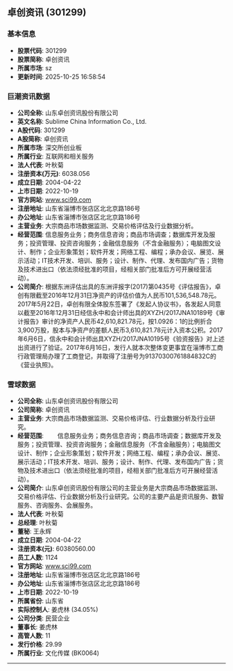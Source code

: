 ## 卓创资讯 (301299)

### 基本信息

- **股票代码**: 301299
- **股票简称**: 卓创资讯
- **所属市场**: sz
- **更新时间**: 2025-10-25 16:58:54

### 巨潮资讯数据

- **公司全称**: 山东卓创资讯股份有限公司
- **英文名称**: Sublime China Information Co., Ltd.
- **A股代码**: 301299
- **A股简称**: 卓创资讯
- **所属市场**: 深交所创业板
- **所属行业**: 互联网和相关服务
- **法人代表**: 叶秋菊
- **注册资本(万元)**: 6038.056
- **成立日期**: 2004-04-22
- **上市日期**: 2022-10-19
- **官方网站**: www.sci99.com
- **注册地址**: 山东省淄博市张店区北北京路186号
- **办公地址**: 山东省淄博市张店区北北京路186号
- **主营业务**: 大宗商品市场数据监测、交易价格评估及行业数据分析。
- **经营范围**: 信息服务业务；商务信息咨询；商品市场调查；数据库开发及服务；投资管理、投资咨询服务；金融信息服务（不含金融服务）；电脑图文设计、制作；企业形象策划；软件开发；网络工程、编程；承办会议、展览、展示活动；IT技术开发、培训、服务；设计、制作、代理、发布国内广告；货物及技术进出口（依法须经批准的项目，经相关部门批准后方可开展经营活动）。
- **公司简介**: 根据东洲评估出具的东洲评报字(2017)第0435号《评估报告》，卓创有限截至2016年12月31日净资产的评估价值为人民币101,536,548.78元。2017年5月22日，卓创有限全体股东签署了《发起人协议书》，各发起人同意以截至2016年12月31日经信永中和会计师出具的XYZH/2017JNA10189号《审计报告》审计的净资产人民币42,610,821.78元，按1.0926：1的比例折合3,900万股，股本与净资产的差额人民币3,610,821.78元计入资本公积。2017年6月6日，信永中和会计师出具XYZH/2017JNA10195号《验资报告》对上述出资进行了验证。2017年6月16日，发行人就本次整体变更事宜在淄博市工商行政管理局办理了工商登记，并取得了注册号为91370300761884832C的《营业执照》。

### 雪球数据

- **公司全称**: 山东卓创资讯股份有限公司
- **公司简称**: 卓创资讯
- **主营业务**: 大宗商品市场数据监测、交易价格评估、行业数据分析及行业研究。
- **经营范围**: 　　信息服务业务；商务信息咨询；商品市场调查；数据库开发及服务；投资管理、投资咨询服务；金融信息服务（不含金融服务）；电脑图文设计、制作；企业形象策划；软件开发；网络工程、编程；承办会议、展览、展示活动；IT技术开发、培训、服务；设计、制作、代理、发布国内广告；货物及技术进出口（依法须经批准的项目，经相关部门批准后方可开展经营活动）。
- **公司简介**: 山东卓创资讯股份有限公司的主营业务是大宗商品市场数据监测、交易价格评估、行业数据分析及行业研究。公司的主要产品是资讯服务、数智服务、咨询服务、会展服务。
- **法人代表**: 叶秋菊
- **总经理**: 叶秋菊
- **董秘**: 王永辉
- **成立日期**: 2004-04-22
- **注册资本(元)**: 60380560.00
- **员工人数**: 1124
- **官方网站**: www.sci99.com
- **注册地址**: 山东省淄博市张店区北北京路186号
- **办公地址**: 山东省淄博市张店区北北京路186号
- **上市日期**: 2022-10-19
- **所属省份**: 山东省
- **实际控制人**: 姜虎林 (34.05%)
- **公司分类**: 民营企业
- **董事长**: 姜虎林
- **高管人数**: 11
- **发行价格**: 29.99
- **所属行业**: 文化传媒 (BK0064)

---
